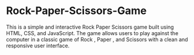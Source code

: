 # Rock-Paper-Scissors-Game
This is a simple and interactive Rock Paper Scissors game built using HTML, CSS, and JavaScript. The game allows users to play against the computer in a classic game of Rock , Paper , and Scissors  with a clean and responsive user interface.
